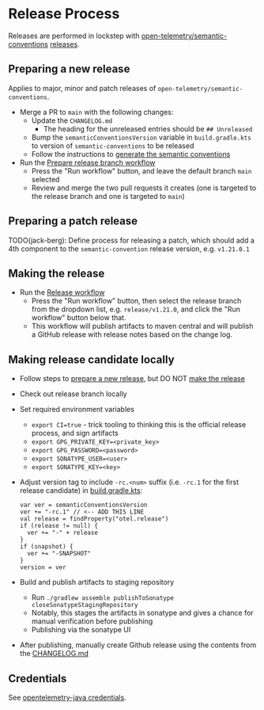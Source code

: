# Release Process

Releases are performed in lockstep
with [open-telemetry/semantic-conventions](https://github.com/open-telemetry/semantic-conventions) [releases](https://github.com/open-telemetry/semantic-conventions/releases).

## Preparing a new release

Applies to major, minor and patch releases of `open-telemetry/semantic-conventions`.

* Merge a PR to `main` with the following changes:
  * Update the `CHANGELOG.md`
    * The heading for the unreleased entries should be `## Unreleased`
  * Bump the `semanticConventionsVersion` variable in `build.gradle.kts` to version
    of `semantic-conventions` to be released
  * Follow the instructions
    to [generate the semantic conventions](README.md#generating-semantic-conventions)
* Run
  the [Prepare release branch workflow](https://github.com/open-telemetry/semantic-conventions-java/actions/workflows/prepare-release-branch.yml)
  * Press the "Run workflow" button, and leave the default branch `main` selected
  * Review and merge the two pull requests it creates (one is targeted to the release branch and one
    is targeted to `main`)

## Preparing a patch release

TODO(jack-berg): Define process for releasing a patch, which should add a 4th component to
the `semantic-convention` release version, e.g. `v1.21.0.1`

## Making the release

* Run
  the [Release workflow](https://github.com/open-telemetry/semantic-conventions-java/actions/workflows/release.yml)
  * Press the "Run workflow" button, then select the release branch from the dropdown list,
    e.g. `release/v1.21.0`, and click the "Run workflow" button below that.
  * This workflow will publish artifacts to maven central and will publish a GitHub release with
    release notes based on the change log.

## Making release candidate locally

* Follow steps to [prepare a new release](#preparing-a-new-release), but DO NOT [make the release](#making-the-release)
* Check out release branch locally
* Set required environment variables
  * `export CI=true` - trick tooling to thinking this is the official release process, and sign artifacts
  * `export GPG_PRIVATE_KEY=<private_key>`
  * `export GPG_PASSWORD=<password>`
  * `export SONATYPE_USER=<user>`
  * `export SONATYPE_KEY=<key>`
* Adjust version tag to include `-rc.<num>` suffix (i.e. `-rc.1` for the first release candidate) in [build.gradle.kts](./build.gradle.kts):

  ```
  var ver = semanticConventionsVersion
  ver += "-rc.1" // <-- ADD THIS LINE
  val release = findProperty("otel.release")
  if (release != null) {
    ver += "-" + release
  }
  if (snapshot) {
    ver += "-SNAPSHOT"
  }
  version = ver
  ```

* Build and publish artifacts to staging repository
  * Run `./gradlew assemble publishToSonatype closeSonatypeStagingRepository` 
  * Notably, this stages the artifacts in sonatype and gives a chance for manual verification before publishing
  * Publishing via the sonatype UI
* After publishing, manually create Github release using the contents from the [CHANGELOG.md](./CHANGELOG.md)

## Credentials

See [opentelemetry-java credentials](https://github.com/open-telemetry/opentelemetry-java/blob/main/RELEASING.md#credentials).
